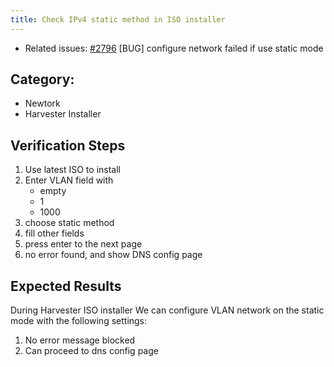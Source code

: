 ```yaml
---
title: Check IPv4 static method in ISO installer
---
```


* Related issues: [#2796](https://github.com/harvester/harvester/issues/2796) [BUG] configure network failed if use static mode

  
## Category: 
* Newtork
* Harvester Installer

## Verification Steps
1. Use latest ISO to install
1. Enter VLAN field with 
    - empty
    - 1
    - 1000
1. choose static method
1. fill other fields
1. press enter to the next page
1. no error found, and show DNS config page

## Expected Results
During Harvester ISO installer 
We can configure VLAN network on the static mode with the following settings: 
1. No error message blocked
1. Can proceed to dns config page 


